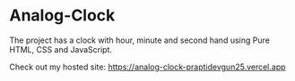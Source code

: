 # Analog-Clock

The project has a clock with hour, minute and second hand using Pure HTML, CSS and JavaScript. 

Check out my hosted site: https://analog-clock-praptidevgun25.vercel.app


